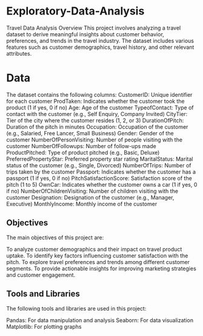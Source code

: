 # Exploratory-Data-Analysis
Travel Data Analysis
Overview
This project involves analyzing a travel dataset to derive meaningful insights about customer behavior, preferences, and trends in the travel industry. The dataset includes various features such as customer demographics, travel history, and other relevant attributes.

# Data
The dataset contains the following columns:
CustomerID: Unique identifier for each customer
ProdTaken: Indicates whether the customer took the product (1 if yes, 0 if no)
Age: Age of the customer
TypeofContact: Type of contact with the customer (e.g., Self Enquiry, Company Invited)
CityTier: Tier of the city where the customer resides (1, 2, or 3)
DurationOfPitch: Duration of the pitch in minutes
Occupation: Occupation of the customer (e.g., Salaried, Free Lancer, Small Business)
Gender: Gender of the customer
NumberOfPersonVisiting: Number of people visiting with the customer
NumberOfFollowups: Number of follow-ups made
ProductPitched: Type of product pitched (e.g., Basic, Deluxe)
PreferredPropertyStar: Preferred property star rating
MaritalStatus: Marital status of the customer (e.g., Single, Divorced)
NumberOfTrips: Number of trips taken by the customer
Passport: Indicates whether the customer has a passport (1 if yes, 0 if no)
PitchSatisfactionScore: Satisfaction score of the pitch (1 to 5)
OwnCar: Indicates whether the customer owns a car (1 if yes, 0 if no)
NumberOfChildrenVisiting: Number of children visiting with the customer
Designation: Designation of the customer (e.g., Manager, Executive)
MonthlyIncome: Monthly income of the customer

## Objectives
The main objectives of this project are:

To analyze customer demographics and their impact on travel product uptake.
To identify key factors influencing customer satisfaction with the pitch.
To explore travel preferences and trends among different customer segments.
To provide actionable insights for improving marketing strategies and customer engagement.

## Tools and Libraries
The following tools and libraries are used in this project:

Pandas: For data manipulation and analysis
Seaborn: For data visualization
Matplotlib: For plotting graphs
